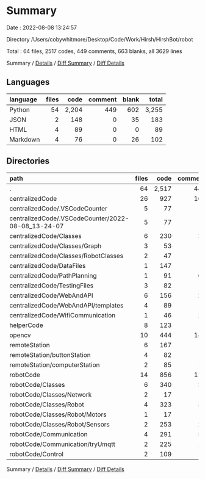 # Summary

Date : 2022-08-08 13:24:57

Directory /Users/cobywhitmore/Desktop/Code/Work/Hirsh/HirshBot/robot

Total : 64 files,  2517 codes, 449 comments, 663 blanks, all 3629 lines

Summary / [Details](details.md) / [Diff Summary](diff.md) / [Diff Details](diff-details.md)

## Languages
| language | files | code | comment | blank | total |
| :--- | ---: | ---: | ---: | ---: | ---: |
| Python | 54 | 2,204 | 449 | 602 | 3,255 |
| JSON | 2 | 148 | 0 | 35 | 183 |
| HTML | 4 | 89 | 0 | 0 | 89 |
| Markdown | 4 | 76 | 0 | 26 | 102 |

## Directories
| path | files | code | comment | blank | total |
| :--- | ---: | ---: | ---: | ---: | ---: |
| . | 64 | 2,517 | 449 | 663 | 3,629 |
| centralizedCode | 26 | 927 | 163 | 238 | 1,328 |
| centralizedCode/.VSCodeCounter | 5 | 77 | 0 | 26 | 103 |
| centralizedCode/.VSCodeCounter/2022-08-08_13-24-07 | 5 | 77 | 0 | 26 | 103 |
| centralizedCode/Classes | 6 | 230 | 37 | 45 | 312 |
| centralizedCode/Classes/Graph | 3 | 53 | 0 | 8 | 61 |
| centralizedCode/Classes/RobotClasses | 2 | 47 | 8 | 12 | 67 |
| centralizedCode/DataFiles | 1 | 147 | 0 | 35 | 182 |
| centralizedCode/PathPlanning | 1 | 91 | 62 | 21 | 174 |
| centralizedCode/TestingFiles | 3 | 82 | 7 | 28 | 117 |
| centralizedCode/WebAndAPI | 6 | 156 | 22 | 34 | 212 |
| centralizedCode/WebAndAPI/templates | 4 | 89 | 0 | 0 | 89 |
| centralizedCode/WifiCommunication | 1 | 46 | 24 | 25 | 95 |
| helperCode | 8 | 123 | 8 | 38 | 169 |
| opencv | 10 | 444 | 145 | 153 | 742 |
| remoteStation | 6 | 167 | 16 | 32 | 215 |
| remoteStation/buttonStation | 4 | 82 | 3 | 15 | 100 |
| remoteStation/computerStation | 2 | 85 | 13 | 17 | 115 |
| robotCode | 14 | 856 | 117 | 202 | 1,175 |
| robotCode/Classes | 6 | 340 | 36 | 104 | 480 |
| robotCode/Classes/Network | 2 | 17 | 0 | 6 | 23 |
| robotCode/Classes/Robot | 4 | 323 | 36 | 98 | 457 |
| robotCode/Classes/Robot/Motors | 1 | 17 | 0 | 6 | 23 |
| robotCode/Classes/Robot/Sensors | 2 | 253 | 27 | 69 | 349 |
| robotCode/Communication | 4 | 291 | 58 | 47 | 396 |
| robotCode/Communication/tryUmqtt | 2 | 225 | 13 | 28 | 266 |
| robotCode/Control | 2 | 109 | 2 | 29 | 140 |

Summary / [Details](details.md) / [Diff Summary](diff.md) / [Diff Details](diff-details.md)